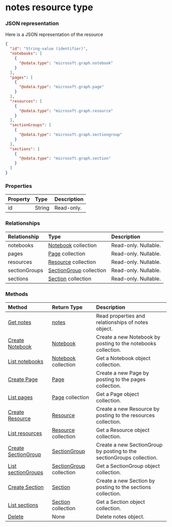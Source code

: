 # notes resource type



### JSON representation

Here is a JSON representation of the resource

<!-- {
  "blockType": "resource",
  "optionalProperties": [
    "notebooks",
    "pages",
    "resources",
    "sectionGroups",
    "sections"
  ],
  "@odata.type": "microsoft.graph.notes"
}-->

```json
{
  "id": "String-value (identifier)",
  "notebooks": [
    {
      "@odata.type": "microsoft.graph.notebook"
    }
  ],
  "pages": [
    {
      "@odata.type": "microsoft.graph.page"
    }
  ],
  "resources": [
    {
      "@odata.type": "microsoft.graph.resource"
    }
  ],
  "sectionGroups": [
    {
      "@odata.type": "microsoft.graph.sectiongroup"
    }
  ],
  "sections": [
    {
      "@odata.type": "microsoft.graph.section"
    }
  ]
}

```
### Properties
| Property	   | Type	|Description|
|:---------------|:--------|:----------|
|id|String| Read-only.|

### Relationships
| Relationship | Type	|Description|
|:---------------|:--------|:----------|
|notebooks|[Notebook](notebook.md) collection| Read-only. Nullable.|
|pages|[Page](page.md) collection| Read-only. Nullable.|
|resources|[Resource](resource.md) collection| Read-only. Nullable.|
|sectionGroups|[SectionGroup](sectiongroup.md) collection| Read-only. Nullable.|
|sections|[Section](section.md) collection| Read-only. Nullable.|

### Methods

| Method		   | Return Type	|Description|
|:---------------|:--------|:----------|
|[Get notes](../api/notes_get.md) | [notes](notes.md) |Read properties and relationships of notes object.|
|[Create Notebook](../api/notes_post_notebooks.md) |[Notebook](notebook.md)| Create a new Notebook by posting to the notebooks collection.|
|[List notebooks](../api/notes_list_notebooks.md) |[Notebook](notebook.md) collection| Get a Notebook object collection.|
|[Create Page](../api/notes_post_pages.md) |[Page](page.md)| Create a new Page by posting to the pages collection.|
|[List pages](../api/notes_list_pages.md) |[Page](page.md) collection| Get a Page object collection.|
|[Create Resource](../api/notes_post_resources.md) |[Resource](resource.md)| Create a new Resource by posting to the resources collection.|
|[List resources](../api/notes_list_resources.md) |[Resource](resource.md) collection| Get a Resource object collection.|
|[Create SectionGroup](../api/notes_post_sectiongroups.md) |[SectionGroup](sectiongroup.md)| Create a new SectionGroup by posting to the sectionGroups collection.|
|[List sectionGroups](../api/notes_list_sectiongroups.md) |[SectionGroup](sectiongroup.md) collection| Get a SectionGroup object collection.|
|[Create Section](../api/notes_post_sections.md) |[Section](section.md)| Create a new Section by posting to the sections collection.|
|[List sections](../api/notes_list_sections.md) |[Section](section.md) collection| Get a Section object collection.|
|[Delete](../api/notes_delete.md) | None |Delete notes object. |

<!-- uuid: 8fcb5dbc-d5aa-4681-8e31-b001d5168d79
2015-10-25 14:57:30 UTC -->
<!-- {
  "type": "#page.annotation",
  "description": "notes resource",
  "keywords": "",
  "section": "documentation",
  "tocPath": ""
}-->